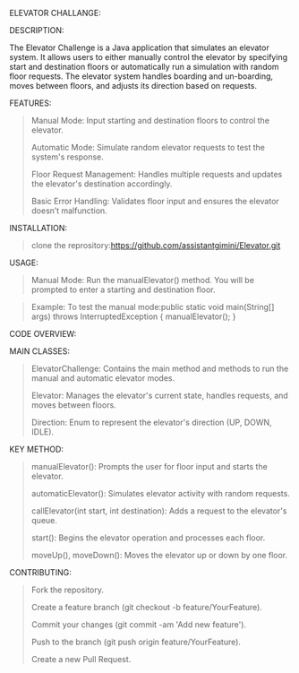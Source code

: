 ELEVATOR CHALLANGE:

DESCRIPTION:

The Elevator Challenge is a Java application that simulates an elevator system. It allows users to either manually control the elevator by specifying start and destination floors or automatically run a simulation with random floor requests. The elevator system handles boarding and un-boarding, moves between floors, and adjusts its direction based on requests.


FEATURES:

> Manual Mode: Input starting and destination floors to control the elevator.
> 
> Automatic Mode: Simulate random elevator requests to test the system's response.
> 
> Floor Request Management: Handles multiple requests and updates the elevator's destination accordingly.
> 
> Basic Error Handling: Validates floor input and ensures the elevator doesn’t malfunction.
> 

INSTALLATION:
>clone the reprository:https://github.com/assistantgimini/Elevator.git

 USAGE:
 > Manual Mode: Run the manualElevator() method. You will be prompted to enter a starting and destination floor.

> Example:
To test the manual mode:public static void main(String[] args) throws InterruptedException {
    manualElevator();
}


CODE OVERVIEW:

MAIN CLASSES:
> ElevatorChallenge: Contains the main method and methods to run the manual and automatic elevator modes.
> 
> Elevator: Manages the elevator's current state, handles requests, and moves between floors.
> 
> Direction: Enum to represent the elevator's direction (UP, DOWN, IDLE).
>
> 
KEY METHOD:

> manualElevator(): Prompts the user for floor input and starts the elevator.
> 
> automaticElevator(): Simulates elevator activity with random requests.
> 
> callElevator(int start, int destination): Adds a request to the elevator's queue.
> 
> start(): Begins the elevator operation and processes each floor.
> 
> moveUp(), moveDown(): Moves the elevator up or down by one floor.
>
> 

CONTRIBUTING:

> Fork the repository.
> 
> Create a feature branch (git checkout -b feature/YourFeature).
> 
> Commit your changes (git commit -am 'Add new feature').
> 
> Push to the branch (git push origin feature/YourFeature).
> 
> Create a new Pull Request.
> 
